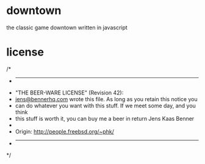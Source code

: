 downtown
========

the classic game downtown written in javascript


license
=======
/*
 *  ----------------------------------------------------------------------------
 * "THE BEER-WARE LICENSE" (Revision 42):
 * <jens@bennerhq.com> wrote this file. As long as you retain this notice you
 * can do whatever you want with this stuff. If we meet some day, and you think
 * this stuff is worth it, you can buy me a beer in return Jens Kaas Benner
 *
 * Origin: http://people.freebsd.org/~phk/
 * ----------------------------------------------------------------------------
 */
